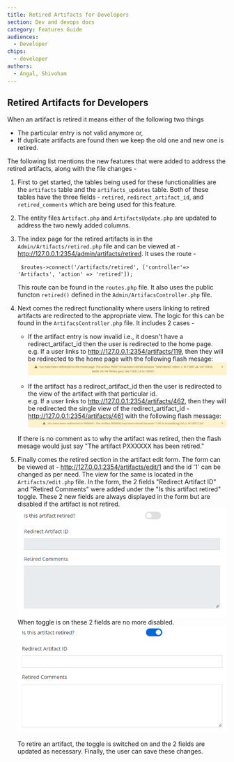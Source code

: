 ```yaml
---
title: Retired Artifacts for Developers
section: Dev and devops docs
category: Features Guide
audiences:
  - Developer
chips:
  - developer
authors:
  - Angal, Shivoham
---
```

<h2>Retired Artifacts for Developers</h2>

When an artifact is retired it means either of the following two things
  - The particular entry is not valid anymore or,
  - If duplicate artifacts are found then we keep the old one and new one is retired.

The following list mentions the new features that were added to address the retired artifacts, along with the file changes -

1. First to get started, the tables being used for these functionalities are the `artifacts` table and the `artifacts_updates` table. Both of these tables have the three fields - `retired`, `redirect_artifact_id`, and `retired_comments` which are being used for this feature.

2. The entity files `Artifact.php` and `ArtifactsUpdate.php` are updated to address the two newly added columns.

3. The index page for the retired artifacts is in the `Admin/Artifacts/retired.php` file and can be viewed at - http://127.0.0.1:2354/admin/artifacts/retired. It uses the route -<br> 

        $routes->connect('/artifacts/retired', ['controller'=> 'Artifacts', 'action' => 'retired']);

    This route can be found in the `routes.php` file. It also uses the public functon `retired()` defined in the `Admin/ArtifacsController.php` file.

4. Next comes the redirect functionality where users linking to retired artifacts are redirected to the appropriate view. The logic for this can be found in the `ArtifacsController.php` file. It includes 2 cases -

    - If the artifact entry is now invalid i.e., it doesn't have a redirect_artifact_id then the user is redirected to the home page.<br>
    e.g. If a user links to http://127.0.0.1:2354/artifacts/119, then they will be redirected to the home page with the following flash mesage:
    ![flash for redirect to home](redirect_home.png)

    - If the artifact has a redirect_artifact_id then the user is redirected to the view of the artifact with that particular id.<br>
    e.g. If a user links to http://127.0.0.1:2354/artifacts/462, then they will be redirected the single view of the redirect_artifact_id - http://127.0.0.1:2354/artifacts/461 with the following flash message: <br>
    ![flash for redirect to view](redirect_view.png)

    If there is no comment as to why the artifact was retired, then the flash mesage would just say "The artifact PXXXXXX has been retired."

6. Finally comes the retired section in the artifact edit form. The form can be viewed at - http://127.0.0.1:2354/artifacts/edit/1 and the id '1' can be changed as per need. The view for the same is located in the `Artifacts/edit.php` file. In the form, the 2 fields "Redirect Artifact ID" and "Retired Comments" were added under the "Is this artifact retired" toggle. These 2 new fields are always displayed in the form but are disabled if the artifact is not retired.<br>
![toggle off](toggle_off.png) <br>
When toggle is on these 2 fields are no more disabled.  
![toggle on](toggle_on.png)

    To retire an artifact, the toggle is switched on and the 2 fields are updated as necessary. Finally, the user can save these changes.
